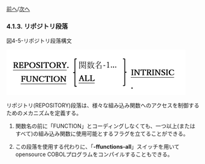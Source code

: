 <!--navi start-->
[前へ](4-1-2.md)/[次へ](4-1-4.md)
<!--navi end-->
### 4.1.3. リポジトリ段落

図4-5-リポジトリ段落構文

![alt text](Image/4-5.png)

リポジトリ(REPOSITORY)段落は、様々な組み込み関数へのアクセスを制御するためのメカニズムを定義する。

1. 関数名の前に「FUNCTION」とコーディングしなくても、一つ以上(またはすべて)の組み込み関数に使用可能とするフラグを立てることができる。<!--組み込み関数については6.1.7で説明する。-->

2. この段落を使用する代わりに、「**-ffunctions-all**」スイッチを用いてopensource COBOLプログラムをコンパイルすることもできる。
